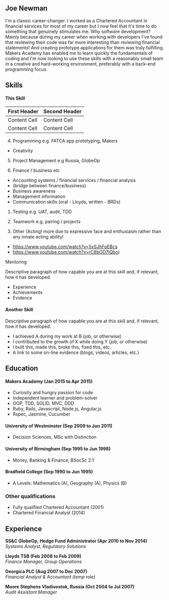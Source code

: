 ## Joe Newman

I'm a classic career-changer. I worked as a Chartered Accountant in financial services for most of my career but I now feel that it's time to do something that genuinely stimulates me. Why software development? Mainly because during my career when working with developers I've found that reviewing their code was far more interesting than reviewing financial statements! And creating prototype applications for them was truly fulfilling. Makers Academy has enabled me to learn quickly the fundamentals of coding and I'm now looking to use these skills with a reasonably small team in a creative and hard-working environment, preferably with a back-end programming focus.


## Skills

#### This Skill

First Header  | Second Header
------------- | -------------
Content Cell  | Content Cell
Content Cell  | Content Cell


4) Programming
e.g. FATCA app prototyping, Makers
- Creativity

5) Project Management
e.g Russia, GlobeOp

2) Finance / business etc
- Accounting systems / financial services / financial analysis
- (bridge between finance/business)
- Business awareness
- Management information
- Communication skills (oral - Lloyds, written - BRDs)

1) Testing 
e.g. UAT, audit, TDD

3) Teamwork
e.g. pairing / projects

6) Other
(Acting! more due to expressive face and enthusiasm rather than any innate acting ability!
- https://www.youtube.com/watch?v=5xSJhFoEBcs
- https://www.youtube.com/watch?v=rC8bOD7lQbo)

Mentoring


Descriptive paragraph of how capable you are at this skill and, if relevant, how it has developed.

- Experience
- Achievements
- Evidence

#### Another Skill

Descriptive paragraph of how capable you are at this skill and, if relevant, how it has developed.

- I achieved A during my work at B (job, or otherwise)
- I contributed to the growth of X while doing Y (job, or otherwise)
- I built this, made this, broke this, fixed this, etc.
- A link to some on-line evidence (blogs, videos, articles, etc.)

## Education

#### Makers Academy (Jan 2015 to Apr 2015)
- Curiosity and hungry passion for code
- Independent learner and problem-solver
- OOP, TDD, SOLID, MVC, DDD
- Ruby, Rails, Javascript, Node.js, Angular,js
- Rspec, Jasmine, Cucumber

#### University of Westminster (Sep 2009 to Jun 2011)
- Decision Sciences, MSc with Distinction

#### University of Birmingham (Sep 1995 to Jun 1998)
- Money, Banking & Finance, BSocSc 2:1

#### Bradfield College (Sep 1990 to Jun 1995)
- A Levels: Mathematics (A), Geography (A), Physics (B)

### Other qualifications

- Fully qualified Chartered Accountant (2001)
- Chartered Financial Analyst (2014)

## Experience

**SS&C GlobeOp, Hedge Fund Administrator (Apr 2010 to Nov 2014)**  
*Systems Analyst, Regulatory Solutions*

**Lloyds TSB (Feb 2008 to Feb 2009)**  
*Finance Manager, Group Operations*

**Georgica PLC (Aug 2007 to Dec 2007)**  
*Financial Analyst & Accountant (temp role)*

**Moore Stephens Vladivostok, Russia (Oct 2004 to Jul 2007)**  
*Audit Assistant Manager*
